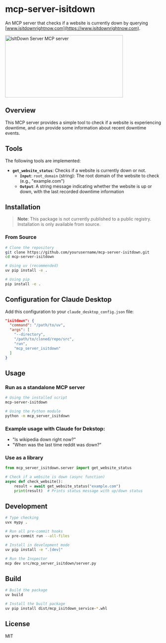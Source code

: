 # mcp-server-isitdown

An MCP server that checks if a website is currently down by querying [www.isitdownrightnow.com](https://www.isitdownrightnow.com).

<a href="https://glama.ai/mcp/servers/1wx4z4amkm">
  <img width="380" height="200" src="https://glama.ai/mcp/servers/1wx4z4amkm/badge" alt="IsItDown Server MCP server" />
</a>

## Overview

This MCP server provides a simple tool to check if a website is experiencing downtime, and can provide some information about recent downtime events.

## Tools

The following tools are implemented:

* **`get_website_status`**: Checks if a website is currently down or not.
  * **`Input`**: `root_domain` (string): The root domain of the website to check (e.g., "example.com")
  * **`Output`**: A string message indicating whether the website is up or down, with the last recorded downtime information

## Installation

> **Note**: This package is not currently published to a public registry. Installation is only available from source.

### From Source

```bash
# Clone the repository 
git clone https://github.com/yourusername/mcp-server-isitdown.git
cd mcp-server-isitdown

# Using uv (recommended)
uv pip install -e .

# Using pip
pip install -e .
```

## Configuration for Claude Desktop

Add this configuration to your `claude_desktop_config.json` file:

```json
"isitdown": {
  "command": "/path/to/uv",
  "args": [
    "--directory",
    "/path/to/cloned/repo/src",
    "run",
    "mcp_server_isitdown"
  ]
}
```

## Usage

### Run as a standalone MCP server

```bash
# Using the installed script
mcp-server-isitdown

# Using the Python module
python -m mcp_server_isitdown
```

### Example usage with Claude for Dekstop:

* "Is wikipedia down right now?"
* "When was the last time reddit was down?"

### Use as a library

```python
from mcp_server_isitdown.server import get_website_status

# Check if a website is down (async function)
async def check_website():
    result = await get_website_status("example.com")
    print(result)  # Prints status message with up/down status
```

## Development

```bash
# Type checking
uvx mypy .

# Run all pre-commit hooks
uv pre-commit run --all-files

# Install in development mode
uv pip install -e ".[dev]"

# Run the Inspector
mcp dev src/mcp_server_isitdown/server.py
```

## Build

```bash
# Build the package
uv build

# Install the built package
uv pip install dist/mcp_isitdown_service-*.whl
```

## License

MIT